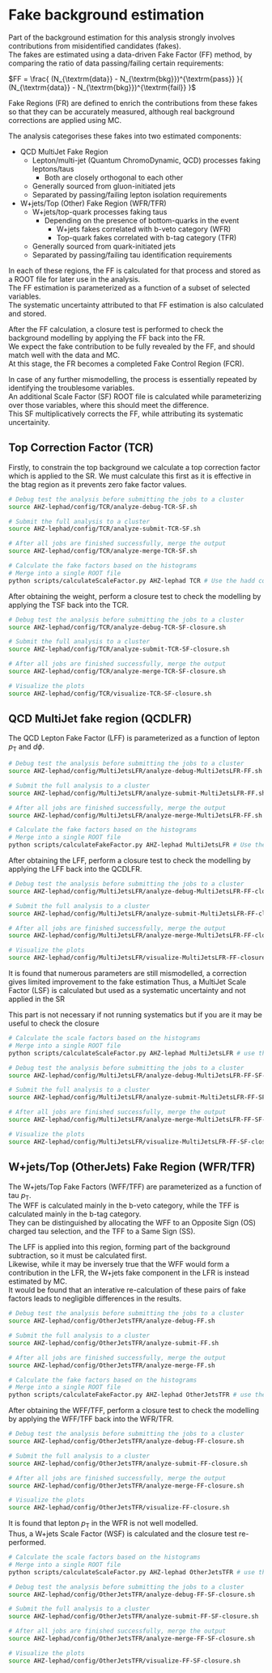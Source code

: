 Fake background estimation
==========================

Part of the background estimation for this analysis strongly involves contributions from misidentified candidates (fakes).  
The fakes are estimated using a data-driven Fake Factor (FF) method, by comparing the ratio of data passing/failing certain requirements:  

$`FF = \frac{ (N_{\textrm{data}} - N_{\textrm{bkg}})^{\textrm{pass}} }{ (N_{\textrm{data}} - N_{\textrm{bkg}})^{\textrm{fail}} }`$

Fake Regions (FR) are defined to enrich the contributions from these fakes so that they can be accurately measured, although real background corrections are applied using MC.  

The analysis categorises these fakes into two estimated components:  
- QCD MultiJet Fake Region
  - Lepton/multi-jet (Quantum ChromoDynamic, QCD) processes faking leptons/taus
    - Both are closely orthogonal to each other
  - Generally sourced from gluon-initiated jets
  - Separated by passing/failing lepton isolation requirements
- W+jets/Top (Other) Fake Region (WFR/TFR)
  - W+jets/top-quark processes faking taus
    - Depending on the presence of bottom-quarks in the event
      - W+jets fakes correlated with b-veto category (WFR)
      - Top-quark fakes correlated with b-tag category (TFR)
  - Generally sourced from quark-initiated jets
  - Separated by passing/failing tau identification requirements

In each of these regions, the FF is calculated for that process and stored as a ROOT file for later use in the analysis.  
The FF estimation is parameterized as a function of a subset of selected variables.  
The systematic uncertainty attributed to that FF estimation is also calculated and stored.  

After the FF calculation, a closure test is performed to check the background modelling by applying the FF back into the FR.  
We expect the fake contribution to be fully revealed by the FF, and should match well with the data and MC.  
At this stage, the FR becomes a completed Fake Control Region (FCR).  

In case of any further mismodelling, the process is essentially repeated by identifying the troublesome variables.  
An additional Scale Factor (SF) ROOT file is calculated while parameterizing over those variables, where this should meet the difference.  
This SF multiplicatively corrects the FF, while attributing its systematic uncertainity.  

Top Correction Factor (TCR)
----------------------------

Firstly, to constrain the top background we calculate a top correction factor which is applied to the SR. 
We must calculate this first as it is effective in the btag region as it prevents zero fake factor values. 

```bash
# Debug test the analysis before submitting the jobs to a cluster
source AHZ-lephad/config/TCR/analyze-debug-TCR-SF.sh

# Submit the full analysis to a cluster
source AHZ-lephad/config/TCR/analyze-submit-TCR-SF.sh

# After all jobs are finished successfully, merge the output
source AHZ-lephad/config/TCR/analyze-merge-TCR-SF.sh

# Calculate the fake factors based on the histograms
# Merge into a single ROOT file
python scripts/calculateScaleFactor.py AHZ-lephad TCR # Use the hadd command which is output

```

After obtaining the weight, perform a closure test to check the modelling by applying the TSF back into the TCR.

```bash
# Debug test the analysis before submitting the jobs to a cluster
source AHZ-lephad/config/TCR/analyze-debug-TCR-SF-closure.sh

# Submit the full analysis to a cluster
source AHZ-lephad/config/TCR/analyze-submit-TCR-SF-closure.sh

# After all jobs are finished successfully, merge the output
source AHZ-lephad/config/TCR/analyze-merge-TCR-SF-closure.sh

# Visualize the plots
source AHZ-lephad/config/TCR/visualize-TCR-SF-closure.sh
```

QCD MultiJet fake region (QCDLFR)
----------------------------

The QCD Lepton Fake Factor (LFF) is parameterized as a function of lepton $`p_{\textrm{T}}`$ and $`d\phi`$.  

```bash
# Debug test the analysis before submitting the jobs to a cluster
source AHZ-lephad/config/MultiJetsLFR/analyze-debug-MultiJetsLFR-FF.sh

# Submit the full analysis to a cluster
source AHZ-lephad/config/MultiJetsLFR/analyze-submit-MultiJetsLFR-FF.sh

# After all jobs are finished successfully, merge the output
source AHZ-lephad/config/MultiJetsLFR/analyze-merge-MultiJetsLFR-FF.sh

# Calculate the fake factors based on the histograms
# Merge into a single ROOT file
python scripts/calculateFakeFactor.py AHZ-lephad MultiJetsLFR # Use the hadd command which is output

```

After obtaining the LFF, perform a closure test to check the modelling by applying the LFF back into the QCDLFR.  

```bash
# Debug test the analysis before submitting the jobs to a cluster
source AHZ-lephad/config/MultiJetsLFR/analyze-debug-MultiJetsLFR-FF-closure.sh

# Submit the full analysis to a cluster
source AHZ-lephad/config/MultiJetsLFR/analyze-submit-MultiJetsLFR-FF-closure.sh

# After all jobs are finished successfully, merge the output
source AHZ-lephad/config/MultiJetsLFR/analyze-merge-MultiJetsLFR-FF-closure.sh

# Visualize the plots
source AHZ-lephad/config/MultiJetsLFR/visualize-MultiJetsLFR-FF-closure.sh
```

It is found that numerous parameters are still mismodelled, a correction gives limited improvement to the fake estimation
Thus, a MultiJet Scale Factor (LSF) is calculated but used as a systematic uncertainty and not applied in the SR

This part is not necessary if not running systematics but if you are it may be useful to check the closure
```bash
# Calculate the scale factors based on the histograms
# Merge into a single ROOT file
python scripts/calculateScaleFactor.py AHZ-lephad MultiJetsLFR # use the hadd command which is output

# Debug test the analysis before submitting the jobs to a cluster
source AHZ-lephad/config/MultiJetsLFR/analyze-debug-MultiJetsLFR-FF-SF-closure.sh

# Submit the full analysis to a cluster
source AHZ-lephad/config/MultiJetsLFR/analyze-submit-MultiJetsLFR-FF-SF-closure.sh

# After all jobs are finished successfully, merge the output
source AHZ-lephad/config/MultiJetsLFR/analyze-merge-MultiJetsLFR-FF-SF-closure.sh

# Visualize the plots
source AHZ-lephad/config/MultiJetsLFR/visualize-MultiJetsLFR-FF-SF-closure.sh
``` 

W+jets/Top (OtherJets) Fake Region (WFR/TFR)
--------------------------------

The W+jets/Top Fake Factors (WFF/TFF) are parameterized as a function of tau $`p_{\textrm{T}}`$.  
The WFF is calculated mainly in the b-veto category, while the TFF is calculated mainly in the b-tag category.  
They can be distinguished by allocating the WFF to an Opposite Sign (OS) charged tau selection, and the TFF to a Same Sign (SS).  

The LFF is applied into this region, forming part of the background subtraction, so it must be calculated first.  
Likewise, while it may be inversely true that the WFF would form a contribution in the LFR, the W+jets fake component in the LFR is instead estimated by MC.  
It would be found that an interative re-calculation of these pairs of fake factors leads to negligible differences in the results.  

```bash
# Debug test the analysis before submitting the jobs to a cluster
source AHZ-lephad/config/OtherJetsTFR/analyze-debug-FF.sh

# Submit the full analysis to a cluster
source AHZ-lephad/config/OtherJetsTFR/analyze-submit-FF.sh

# After all jobs are finished successfully, merge the output
source AHZ-lephad/config/OtherJetsTFR/analyze-merge-FF.sh

# Calculate the fake factors based on the histograms
# Merge into a single ROOT file
python scripts/calculateFakeFactor.py AHZ-lephad OtherJetsTFR # use the hadd command which is output

```

After obtaining the WFF/TFF, perform a closure test to check the modelling by applying the WFF/TFF back into the WFR/TFR.  

```bash
# Debug test the analysis before submitting the jobs to a cluster
source AHZ-lephad/config/OtherJetsTFR/analyze-debug-FF-closure.sh

# Submit the full analysis to a cluster
source AHZ-lephad/config/OtherJetsTFR/analyze-submit-FF-closure.sh

# After all jobs are finished successfully, merge the output
source AHZ-lephad/config/OtherJetsTFR/analyze-merge-FF-closure.sh

# Visualize the plots
source AHZ-lephad/config/OtherJetsTFR/visualize-FF-closure.sh
```

It is found that lepton $`p_{\textrm{T}}`$ in the WFR is not well modelled.  
Thus, a W+jets Scale Factor (WSF) is calculated and the closure test re-performed.  


```bash
# Calculate the scale factors based on the histograms
# Merge into a single ROOT file
python scripts/calculateScaleFactor.py AHZ-lephad OtherJetsTFR # use the hadd command which is output

# Debug test the analysis before submitting the jobs to a cluster
source AHZ-lephad/config/OtherJetsTFR/analyze-debug-FF-SF-closure.sh 

# Submit the full analysis to a cluster
source AHZ-lephad/config/OtherJetsTFR/analyze-submit-FF-SF-closure.sh

# After all jobs are finished successfully, merge the output
source AHZ-lephad/config/OtherJetsTFR/analyze-merge-FF-SF-closure.sh

# Visualize the plots
source AHZ-lephad/config/OtherJetsTFR/visualize-FF-SF-closure.sh
```
